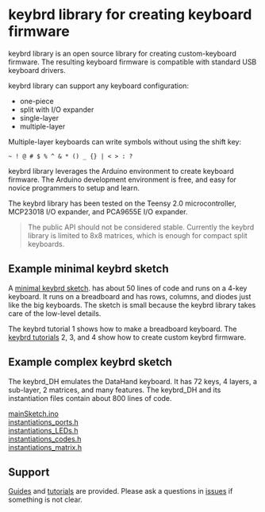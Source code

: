 keybrd library for creating keyboard firmware
====================================================
keybrd library is an open source library for creating custom-keyboard firmware.
The resulting keyboard firmware is compatible with standard USB keyboard drivers.

keybrd library can support any keyboard configuration:
* one-piece
* split with I/O expander
* single-layer
* multiple-layer

Multiple-layer keyboards can write symbols without using the shift key:

    ~ ! @ # $ % ^ & * () _ {} | < > : ?

keybrd library leverages the Arduino environment to create keyboard firmware.
The Arduino development environment is free, and easy for novice programmers to setup and learn.

The keybrd library has been tested on the Teensy 2.0 microcontroller, MCP23018 I/O expander, and PCA9655E I/O expander.

> The public API should not be considered stable.
> Currently the keybrd library is limited to 8x8 matrices, which is enough for compact split keyboards.

Example minimal keybrd sketch
-----------------------------
<!-- todo after teensy LC bb, copy and remove annotations from keybrd_single-layer_2_annotated.ino -->
A [minimal keybrd sketch](tutorials/keybrd_2_single-layer_annotated/keybrd_2_single-layer_annotated.ino).
has about 50 lines of code and runs on a 4-key keyboard.
It runs on a breadboard and has rows, columns, and diodes just like the big keyboards.
The sketch is small because the keybrd library takes care of the low-level details.

The keybrd tutorial 1 shows how to make a breadboard keyboard.
The [keybrd tutorials](tutorials) 2, 3, and 4 show how to create custom keybrd firmware.

Example complex keybrd sketch
-----------------------------
The keybrd_DH emulates the DataHand keyboard.
It has 72 keys, 4 layers, a sub-layer, 2 matrices, and many features.
The keybrd_DH and its instantiation files contain about 800 lines of code.

   [mainSketch.ino](https://github.com/wolfv6/keybrd_DH/blob/master/examples/keybrd_DH/mainSketch.cpp)<br>
   [instantiations_ports.h](https://github.com/wolfv6/keybrd_DH/blob/master/src/instantiations_ports.h)<br>
   [instantiations_LEDs.h](https://github.com/wolfv6/keybrd_DH/blob/master/src/instantiations_LEDs.h)<br>
   [instantiations_codes.h](https://github.com/wolfv6/keybrd_DH/blob/master/src/instantiations_codes.h)<br>
   [instantiations_matrix.h](https://github.com/wolfv6/keybrd_DH/blob/master/src/instantiations_matrix.h)

Support
-------
[Guides](doc) and [tutorials](tutorials) are provided.
Please ask a questions in [issues](https://github.com/wolfv6/Keybrd/issues) if something is not clear.
